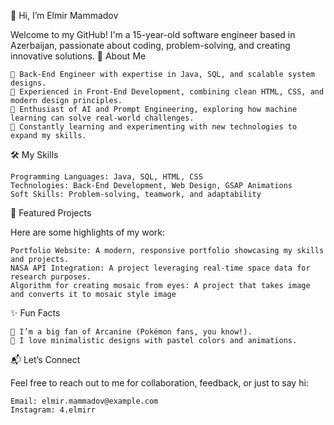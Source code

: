 👋 Hi, I’m Elmir Mammadov

Welcome to my GitHub! I'm a 15-year-old software engineer based in Azerbaijan, passionate about coding, problem-solving, and creating innovative solutions.
🌟 About Me

    🚀 Back-End Engineer with expertise in Java, SQL, and scalable system designs.
    🎨 Experienced in Front-End Development, combining clean HTML, CSS, and modern design principles.
    🤖 Enthusiast of AI and Prompt Engineering, exploring how machine learning can solve real-world challenges.
    🎯 Constantly learning and experimenting with new technologies to expand my skills.

🛠️ My Skills

    Programming Languages: Java, SQL, HTML, CSS
    Technologies: Back-End Development, Web Design, GSAP Animations
    Soft Skills: Problem-solving, teamwork, and adaptability

📂 Featured Projects

Here are some highlights of my work:

    Portfolio Website: A modern, responsive portfolio showcasing my skills and projects.
    NASA API Integration: A project leveraging real-time space data for research purposes.
    Algorithm for creating mosaic from eyes: A project that takes image and converts it to mosaic style image

✨ Fun Facts

    🐾 I’m a big fan of Arcanine (Pokémon fans, you know!).
    🎨 I love minimalistic designs with pastel colors and animations.

📬 Let’s Connect

Feel free to reach out to me for collaboration, feedback, or just to say hi:

    Email: elmir.mammadov@example.com
    Instagram: 4.elmirr
